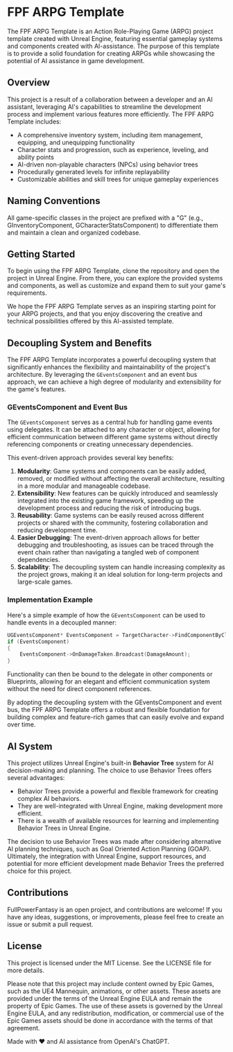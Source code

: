 # FPF ARPG Template

The FPF ARPG Template is an Action Role-Playing Game (ARPG) project template created with Unreal Engine, featuring essential gameplay systems and components created with AI-assistance. The purpose of this template is to provide a solid foundation for creating ARPGs while showcasing the potential of AI assistance in game development.

## Overview

This project is a result of a collaboration between a developer and an AI assistant, leveraging AI's capabilities to streamline the development process and implement various features more efficiently. The FPF ARPG Template includes:

- A comprehensive inventory system, including item management, equipping, and unequipping functionality
- Character stats and progression, such as experience, leveling, and ability points
- AI-driven non-playable characters (NPCs) using behavior trees
- Procedurally generated levels for infinite replayability
- Customizable abilities and skill trees for unique gameplay experiences

## Naming Conventions

All game-specific classes in the project are prefixed with a "G" (e.g., GInventoryComponent, GCharacterStatsComponent) to differentiate them and maintain a clean and organized codebase.

## Getting Started

To begin using the FPF ARPG Template, clone the repository and open the project in Unreal Engine. From there, you can explore the provided systems and components, as well as customize and expand them to suit your game's requirements.

We hope the FPF ARPG Template serves as an inspiring starting point for your ARPG projects, and that you enjoy discovering the creative and technical possibilities offered by this AI-assisted template.

## Decoupling System and Benefits

The FPF ARPG Template incorporates a powerful decoupling system that significantly enhances the flexibility and maintainability of the project's architecture. By leveraging the `GEventsComponent` and an event bus approach, we can achieve a high degree of modularity and extensibility for the game's features.

### GEventsComponent and Event Bus

The `GEventsComponent` serves as a central hub for handling game events using delegates. It can be attached to any character or object, allowing for efficient communication between different game systems without directly referencing components or creating unnecessary dependencies.

This event-driven approach provides several key benefits:

1. **Modularity**: Game systems and components can be easily added, removed, or modified without affecting the overall architecture, resulting in a more modular and manageable codebase.
2. **Extensibility**: New features can be quickly introduced and seamlessly integrated into the existing game framework, speeding up the development process and reducing the risk of introducing bugs.
3. **Reusability**: Game systems can be easily reused across different projects or shared with the community, fostering collaboration and reducing development time.
4. **Easier Debugging**: The event-driven approach allows for better debugging and troubleshooting, as issues can be traced through the event chain rather than navigating a tangled web of component dependencies.
5. **Scalability**: The decoupling system can handle increasing complexity as the project grows, making it an ideal solution for long-term projects and large-scale games.

### Implementation Example

Here's a simple example of how the `GEventsComponent` can be used to handle events in a decoupled manner:

```cpp
UGEventsComponent* EventsComponent = TargetCharacter->FindComponentByClass<UGEventsComponent>();
if (EventsComponent)
{
	EventsComponent->OnDamageTaken.Broadcast(DamageAmount);
}
```

Functionality can then be bound to the delegate in other components or Blueprints, allowing for an elegant and efficient communication system without the need for direct component references.

By adopting the decoupling system with the GEventsComponent and event bus, the FPF ARPG Template offers a robust and flexible foundation for building complex and feature-rich games that can easily evolve and expand over time.

## AI System

This project utilizes Unreal Engine's built-in **Behavior Tree** system for AI decision-making and planning. The choice to use Behavior Trees offers several advantages:

- Behavior Trees provide a powerful and flexible framework for creating complex AI behaviors.
- They are well-integrated with Unreal Engine, making development more efficient.
- There is a wealth of available resources for learning and implementing Behavior Trees in Unreal Engine.

The decision to use Behavior Trees was made after considering alternative AI planning techniques, such as Goal Oriented Action Planning (GOAP). Ultimately, the integration with Unreal Engine, support resources, and potential for more efficient development made Behavior Trees the preferred choice for this project.

## Contributions

FullPowerFantasy is an open project, and contributions are welcome! If you have any ideas, suggestions, or improvements, please feel free to create an issue or submit a pull request.

## License

This project is licensed under the MIT License. See the LICENSE file for more details.

Please note that this project may include content owned by Epic Games, such as the UE4 Mannequin, animations, or other assets. These assets are provided under the terms of the Unreal Engine EULA and remain the property of Epic Games. The use of these assets is governed by the Unreal Engine EULA, and any redistribution, modification, or commercial use of the Epic Games assets should be done in accordance with the terms of that agreement.

Made with :heart: and AI assistance from OpenAI's ChatGPT.



